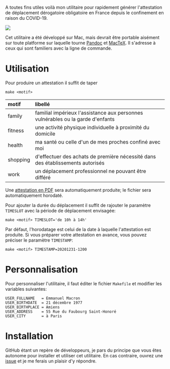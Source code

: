 A toutes fins utiles voilà mon utilitaire pour rapidement générer l'attestation de déplacement dérogatoire obligatoire en France
depuis le confinement en raison du COVID-19.

[![][image]][sample]

Cet utilitaire a été développé sur Mac, mais devrait être portable aisément sur toute platforme sur laquelle tourne [Pandoc] et
[MacTeX]. Il s'adresse à ceux qui sont familiers avec la ligne de commande.

# Utilisation

Pour produire un attestation il suffit de taper

    make <motif>

| motif     | libellé |
| :-------- | :------ |
| family    | familial impérieux l'assistance aux personnes vulnérables ou la garde d'enfants |
| fitness   | une activité physique individuelle à proximité du domicile |
| health    | ma santé ou celle d'un de mes proches confiné avec moi |
| shopping  | d'effectuer des achats de première nécessité dans des établissements autorisés |
| work      | un déplacement professionnel ne pouvant être différé |

Une [attestation en PDF][sample] sera automatiquement produite; le fichier sera automatiquement horodaté.

Pour ajouter la durée du déplacement il suffit de rajouter le paramètre `TIMESLOT` avec la période de déplacement envisagée:

    make <motif> TIMESLOT='de 10h à 14h'

Par défaut, l'horodatage est celui de la date à laquelle l'attestation est produite. Si vous préparer votre attestation en avance,
vous pouvez préciser le paramètre `TIMESTAMP`:

    make <motif> TIMESTAMP=20201231-1200

# Personnalisation

Pour personnaliser l'utilitaire, il faut éditer le fichier `Makefile` et modifier les variables suivantes:

    USER_FULLNAME   = Emmanuel Macron
    USER_BIRTHDATE  = 21 décembre 1977
    USER_BIRTHPLACE = Amiens
    USER_ADDRESS    = 55 Rue du Faubourg Saint-Honoré
    USER_CITY       = à Paris

# Installation

GitHub étant un repère de développeurs, je pars du principe que vous êtes autonome pour installer et utiliser cet utilitaire.
En cas contraire, ouvrez une [issue][issues] et je me ferais un plaisir d'y répondre.

  [image]:  https://user-images.githubusercontent.com/6306262/78451161-0df2d480-7684-11ea-81d6-1be431921076.png
  [issues]: https://github.com/marcastel/tex-covid19/issues
  [mactex]: https://tug.org/mactex/mactex-download.html
  [pandoc]: https://pandoc.org/installing.html
  [sample]: https://github.com/marcastel/tex-covid19/files/4431362/shopping-20200404-1437.pdf

<!-- vim: set digraph nospell :-->
